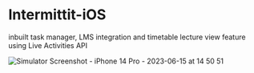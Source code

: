 # Intermittit-iOS
inbuilt task manager, LMS integration and timetable lecture view feature using Live Activities API

![Simulator Screenshot - iPhone 14 Pro - 2023-06-15 at 14 50 51](https://github.com/tanmayg1502/Intermittit-iOS/assets/71991053/5da57a26-0843-4c54-9a8b-071ad37a7022)
